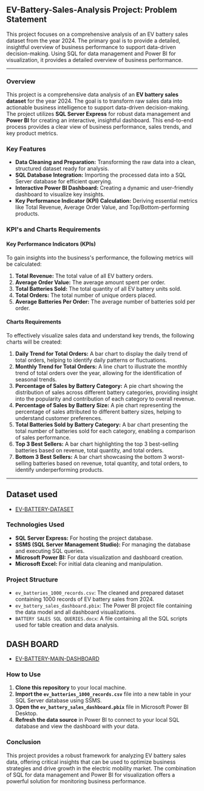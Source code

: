 ## EV-Battery-Sales-Analysis Project: Problem Statement

This project focuses on a comprehensive analysis of an EV battery sales dataset from the year 2024. The primary goal is to provide a detailed, insightful overview of business performance to support data-driven decision-making. Using SQL for data management and Power BI for visualization, it provides a detailed overview of business performance. 

---



### **Overview**
This project is a comprehensive data analysis of an **EV battery sales dataset** for the year 2024. The goal is to transform raw sales data into actionable business intelligence to support data-driven decision-making. The project utilizes **SQL Server Express** for robust data management and **Power BI** for creating an interactive, insightful dashboard. This end-to-end process provides a clear view of business performance, sales trends, and key product metrics.

### **Key Features**
* **Data Cleaning and Preparation:** Transforming the raw data into a clean, structured dataset ready for analysis.
* **SQL Database Integration:** Importing the processed data into a SQL Server database for efficient querying.
* **Interactive Power BI Dashboard:** Creating a dynamic and user-friendly dashboard to visualize key insights.
* **Key Performance Indicator (KPI) Calculation:** Deriving essential metrics like Total Revenue, Average Order Value, and Top/Bottom-performing products.
### **KPI's and Charts Requirements**

#### **Key Performance Indicators (KPIs)**
To gain insights into the business's performance, the following metrics will be calculated:
1.  **Total Revenue:** The total value of all EV battery orders.
2.  **Average Order Value:** The average amount spent per order.
3.  **Total Batteries Sold:** The total quantity of all EV battery units sold.
4.  **Total Orders:** The total number of unique orders placed.
5.  **Average Batteries Per Order:** The average number of batteries sold per order.

#### **Charts Requirements**
To effectively visualize sales data and understand key trends, the following charts will be created:
1.  **Daily Trend for Total Orders:** A bar chart to display the daily trend of total orders, helping to identify daily patterns or fluctuations.
2.  **Monthly Trend for Total Orders:** A line chart to illustrate the monthly trend of total orders over the year, allowing for the identification of seasonal trends.
3.  **Percentage of Sales by Battery Category:** A pie chart showing the distribution of sales across different battery categories, providing insight into the popularity and contribution of each category to overall revenue.
4.  **Percentage of Sales by Battery Size:** A pie chart representing the percentage of sales attributed to different battery sizes, helping to understand customer preferences.
5.  **Total Batteries Sold by Battery Category:** A bar chart presenting the total number of batteries sold for each category, enabling a comparison of sales performance.
6.  **Top 3 Best Sellers:** A bar chart highlighting the top 3 best-selling batteries based on revenue, total quantity, and total orders.
7.  **Bottom 3 Best Sellers:** A bar chart showcasing the bottom 3 worst-selling batteries based on revenue, total quantity, and total orders, to identify underperforming products.

---
## **Dataset used**
- <a href="https://github.com/himanshi8700003783/EV-Battery-Sales-Analysis/blob/main/ev_batteries_1000_records.csv">EV-BATTERY-DATASET</a>

### **Technologies Used**
* **SQL Server Express:** For hosting the project database.
* **SSMS (SQL Server Management Studio):** For managing the database and executing SQL queries.
* **Microsoft Power BI:** For data visualization and dashboard creation.
* **Microsoft Excel:** For initial data cleaning and manipulation.

### **Project Structure**
* `ev_batteries_1000_records.csv`: The cleaned and prepared dataset containing 1000 records of EV battery sales from 2024.
* `ev_battery_sales_dashboard.pbix`: The Power BI project file containing the data model and all dashboard visualizations.
* `BATTERY SALES SQL QUERIES.docx`: A file containing all the SQL scripts used for table creation and data analysis.

## **DASH BOARD**
- <a href="https://github.com/himanshi8700003783/EV-Battery-Sales-Analysis/blob/main/BatterySales_page-0001.jpg">EV-BATTERY-MAIN-DASHBOARD</a>

### **How to Use**
1.  **Clone this repository** to your local machine.
2.  **Import the `ev_batteries_1000_records.csv`** file into a new table in your SQL Server database using SSMS.
3.  **Open the `ev_battery_sales_dashboard.pbix`** file in Microsoft Power BI Desktop.
4.  **Refresh the data source** in Power BI to connect to your local SQL database and view the dashboard with your data.

### **Conclusion**
This project provides a robust framework for analyzing EV battery sales data, offering critical insights that can be used to optimize business strategies and drive growth in the electric mobility market. The combination of SQL for data management and Power BI for visualization offers a powerful solution for monitoring business performance.
